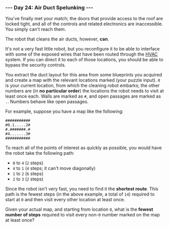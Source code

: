 ### --- Day 24: Air Duct Spelunking ---

You've finally met your match; the doors that provide access to the roof 
are locked tight, and all of the controls and related electronics are 
inaccessible. You simply can't reach them.

The robot that cleans the air ducts, however, **can**.

It's not a very fast little robot, but you reconfigure it to be able to 
interface with some of the exposed wires that have been routed through the 
[HVAC](https://en.wikipedia.org/wiki/HVAC) system. If you can direct it to each of those locations, you should be 
able to bypass the security controls.

You extract the duct layout for this area from some blueprints you acquired 
and create a map with the relevant locations marked (your puzzle input). `0` 
is your current location, from which the cleaning robot embarks; the other 
numbers are (in **no particular order**) the locations the robot needs to visit 
at least once each. Walls are marked as `#`, and open passages are marked as 
`.`. Numbers behave like open passages.

For example, suppose you have a map like the following:
```
###########
#0.1.....2#
#.#######.#
#4.......3#
###########
```
To reach all of the points of interest as quickly as possible, you would 
have the robot take the following path:

- `0` to `4` (`2` steps)
- `4` to `1` (`4` steps; it can't move diagonally)
- `1` to `2` (`6` steps)
- `2` to `3` (`2` steps)

Since the robot isn't very fast, you need to find it the **shortest route**. 
This path is the fewest steps (in the above example, a total of `14`) 
required to start at `0` and then visit every other location at least once.

Given your actual map, and starting from location `0`, what is the **fewest 
number of steps** required to visit every non-`0` number marked on the map at 
least once?
